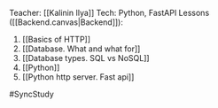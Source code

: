 Teacher: [[Kalinin Ilya]]
Tech: Python, FastAPI
Lessons ([[Backend.canvas|Backend]]):
1. [[Basics of HTTP]]
2. [[Database. What and what for]]
3. [[Database types. SQL vs NoSQL]]
4. [[Python]]
5. [[Python http server. Fast api]]

#SyncStudy